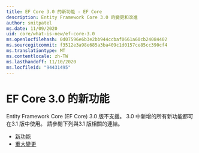 ```yaml
---
title: EF Core 3.0 的新功能 - EF Core
description: Entity Framework Core 3.0 的變更和改進
author: smitpatel
ms.date: 11/09/2020
uid: core/what-is-new/ef-core-3.0
ms.openlocfilehash: 0d07596e6b3e2bb944ccbaf0661a60cb24084402
ms.sourcegitcommit: f3512e3a98e685a3ba409c1d0157ce85cc390cf4
ms.translationtype: MT
ms.contentlocale: zh-TW
ms.lasthandoff: 11/10/2020
ms.locfileid: "94431495"
---
```

# <a name="new-features-in-ef-core-30"></a>EF Core 3.0 的新功能

Entity Framework Core (EF Core) 3.0 版不支援。 3.0 中新增的所有新功能都可在3.1 版中使用。 請參閱下列與3.1 版相關的連結。

- [新功能](xref:core/what-is-new/ef-core-3.x/index)
- [重大變更](xref:core/what-is-new/ef-core-3.x/breaking-changes)
